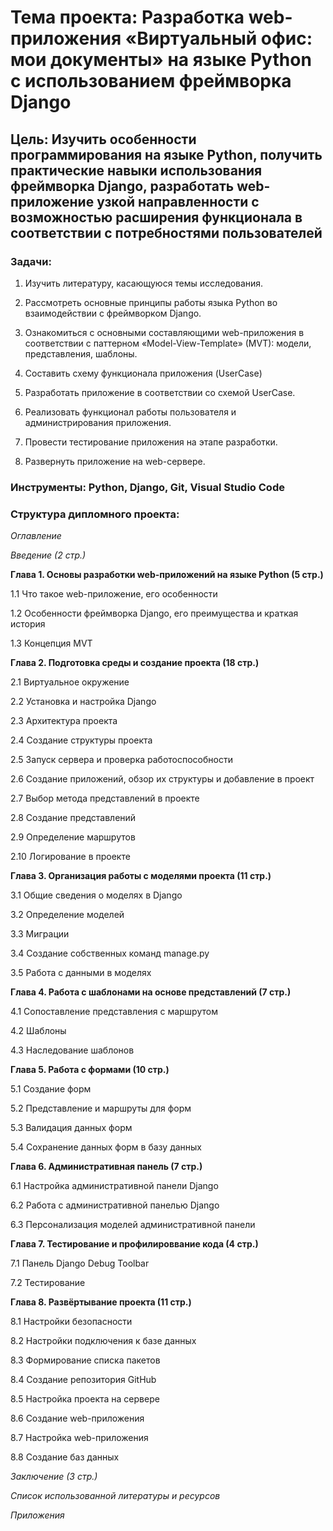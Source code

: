 # **Тема проекта**: Разработка web-приложения «Виртуальный офис: мои документы» на языке Python с использованием фреймворка Django
 
## **Цель**: Изучить особенности программирования на языке Python, получить практические навыки использования фреймворка Django, разработать web-приложение узкой направленности с возможностью расширения функционала в соответствии с потребностями пользователей   

### **Задачи**:   

1. Изучить литературу, касающуюся темы исследования.
   
2. Рассмотреть основные принципы работы языка Python во взаимодействии с фреймворком Django.
   
3. Ознакомиться с основными составляющими web-приложения в соответствии с паттерном «Model-View-Template» (MVT): модели, представления, шаблоны.

4. Составить схему функционала приложения (UserCase)

5. Разработать приложение в соответствии со схемой UserCase.

6. Реализовать функционал работы пользователя и администрирования приложения.

7. Провести тестирование приложения на этапе разработки.

8. Развернуть приложение на web-сервере.

### **Инструменты**: Python, Django, Git, Visual Studio Code

### **Структура дипломного проекта**:   

_Оглавление_ 

_Введение (2 стр.)_

**Глава 1. Основы разработки web-приложений на языке Python (5 стр.)**

1.1	Что такое web-приложение, его особенности

1.2 Особенности фреймворка Django, его преимущества и краткая история

1.3 Концепция MVT

**Глава 2. Подготовка среды и создание проекта (18 стр.)**

2.1 Виртуальное окружение

2.2 Установка и настройка Django

2.3 Архитектура проекта

2.4 Создание структуры проекта

2.5 Запуск сервера и проверка работоспособности

2.6 Создание приложений, обзор их структуры и добавление в проект

2.7 Выбор метода представлений в проекте

2.8 Создание представлений

2.9 Определение маршрутов

2.10 Логирование в проекте

**Глава 3. Организация работы с моделями проекта (11 стр.)**

3.1 Общие сведения о моделях в Django

3.2 Определение моделей

3.3 Миграции

3.4 Создание собственных команд manage.py

3.5 Работа с данными в моделях

**Глава 4. Работа с шаблонами на основе представлений (7 стр.)**

4.1 Сопоставление представления с маршрутом

4.2 Шаблоны

4.3 Наследование шаблонов

**Глава 5. Работа с формами (10 стр.)**

5.1 Создание форм

5.2 Представление и маршруты для форм

5.3 Валидация данных форм

5.4 Сохранение данных форм в базу данных

**Глава 6. Административная панель (7 стр.)**

6.1 Настройка административной панели Django

6.2 Работа с административной панелью Django

6.3 Персонализация моделей административной панели

**Глава 7. Тестирование и профилироввание кода (4 стр.)**

7.1 Панель Django Debug Toolbar

7.2 Тестирование

**Глава 8. Развёртывание проекта (11 стр.)**

8.1 Настройки безопасности

8.2 Настройки подключения к базе данных

8.3 Формирование списка пакетов

8.4 Создание репозитория GitHub

8.5 Настройка проекта на сервере

8.6 Создание web-приложения

8.7 Настройка web-приложения

8.8 Создание баз данных

_Заключение (3 стр.)_

_Список использованной литературы и ресурсов_

_Приложения_
